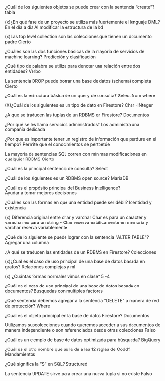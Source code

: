 ¿Cuál de los siguientes objetos se puede crear con la sentencia “create”?
    tabla

(x)¿En qué fase de un proyecto se utiliza más fuertemente el lenguaje DML?
    En el dia a dia
    Al modificar la estructura de la bd

(x)Las top level collection son las colecciones que tienen un documento padre
    Cierto

¿Cuáles son las dos funciones básicas de la mayoría de servicios de machine learning?
    Predicción y clasificación

¿Qué tipo de palabra se utiliza para denotar una relación entre dos entidades?
    Verbo

La sentencia DROP puede borrar una base de datos (schema) completa
    Cierto

¿Cuál es la estructura básica de un query de consulta?
    Select from where

(X)¿Cuál de los siguientes es un tipo de dato en Firestore?
    Char
    -INteger

¿A que se traducen las tuplas de un RDBMS en Firestore?
    Documentos

¿Por qué se les llama servicios administrados?
    Los administra una compañía dedicada

¿Por que es importante tener un registro de información que perdure en el tiempo?
    Permite que el conocimientos se pertpetúe

La mayoría de sentencias SQL corren con mínimas modificaciones en cualquier RDBMS
    Cierto

¿Cuál es la principal sentencia de consulta?
    Select

¿Cuál de los siguientes es un RDBMS open source?
    MariaDB

¿Cuál es el propósito principal del Business Intelligence?  
    Ayudar a tomar mejores decisiones

¿Cuáles son las formas en que una entidad puede ser débil?
    Identidad y existencia

(x) Diferencia original entre char y varchar
    Char es para un caracter y varachar es para un string
    - Char reserva estáticamente en memoria y varchar reserva variablemente

¿Qué de lo siguiente se puede lograr con la sentencia "ALTER TABLE"?
    Agregar una columna

¿A qué se traducen las entidades de un RDBMS en Firestore?
    Colecciones

(x)¿Cuál es el caso de uso principal de una base de datos basada en grafos?
    Relaciones complejas y ml

(x) ¿Cuántas formas normales vimos en clase?
    5
    -4

¿Cuál es el caso de uso principal de una base de datos basada en documentos?
    Busquedas con multiples factores

¿Qué sentencia debemos agregar a la sentencia "DELETE" a manera de red de protección?
    Where

¿Cual es el objeto principal en la base de datos Firestore?
    Documentos

Utilizamos subcolecciones cuando queremos acceder a sus documentos de manera independiente o son referenciados desde otras colecciones
    Falso

¿Cuál es un ejemplo de base de datos optimizada para búsqueda?
    BigQuery

¿Cuál es el otro nombre que se le da a las 12 reglas de Codd?
    Mandamientos

¿Qué significa la “S” en SQL?
    Structured

La sentencia UPDATE sirve para crear una nueva tupla si no existe
    Falso
